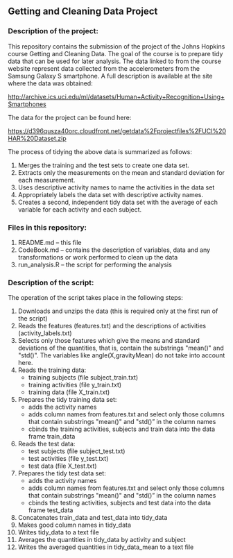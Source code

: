 ## Getting and Cleaning Data Project

### Description of the project:
This repository contains the submission of the project of the Johns Hopkins course Getting and Cleaning Data. The goal of the course is to prepare tidy data that can be used for later analysis. The data linked to from the course website represent data collected from the accelerometers from the Samsung Galaxy S smartphone. A full description is available at the site where the data was obtained: 

http://archive.ics.uci.edu/ml/datasets/Human+Activity+Recognition+Using+Smartphones 

The data for the project can be found here: 

https://d396qusza40orc.cloudfront.net/getdata%2Fprojectfiles%2FUCI%20HAR%20Dataset.zip

The process of tidying the above data is summarized as follows:

1. Merges the training and the test sets to create one data set.
2. Extracts only the measurements on the mean and standard deviation for each measurement. 
3. Uses descriptive activity names to name the activities in the data set
4. Appropriately labels the data set with descriptive activity names. 
5. Creates a second, independent tidy data set with the average of each variable for each activity and each subject. 

### Files in this repository:
1. README.md – this file
2. CodeBook.md – contains the description of variables, data and any transformations or work performed to clean up the data
3. run_analysis.R – the script for performing the analysis

### Description of the script:

The operation of the script takes place in the following steps:

1. Downloads and unzips the data (this is required only at the first run of the script)
2. Reads the features (features.txt) and the descriptions of activities (activity_labels.txt)
3. Selects only those features which give the means and standard deviations of the quantities, that is, contain the substrings "mean()" and "std()". The variables like angle(X,gravityMean) do not take into account here.
4. Reads the training data:
    * training subjects (file subject_train.txt)
    * training activities (file y_train.txt)
    * training data (file X_train.txt)
5. Prepares the tidy training data set:
    * adds the activity names
    * adds column names from features.txt and select only those columns that contain substrings "mean()" and "std()” in the column names
    * cbinds the training activities, subjects and train data into the data frame train_data
6. Reads the test data:
    * test subjects (file subject_test.txt)
    * test activities (file y_test.txt)
    * test data (file X_test.txt)
7. Prepares the tidy test data set:
    * adds the activity names
    * adds column names from features.txt and select only those columns that contain substrings "mean()" and "std()” in the column names
    * cbinds the testing activities, subjects and test data into the data frame test_data
8. Concatenates train_data and test_data into tidy_data
9. Makes good column names in tidy_data
10. Writes tidy_data to a text file
11. Averages the quantities in tidy_data by activity and subject
12. Writes the averaged quantities in tidy_data_mean to a text file


